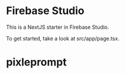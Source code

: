 # Firebase Studio

This is a NextJS starter in Firebase Studio.

To get started, take a look at src/app/page.tsx.
# pixleprompt
